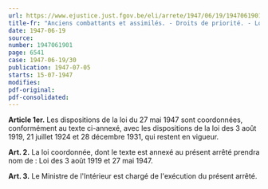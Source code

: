 ```yaml
---
url: https://www.ejustice.just.fgov.be/eli/arrete/1947/06/19/1947061901/justel
title-fr: "Anciens combattants et assimilés. - Droits de priorité. - Lois coordonnées. Voir modification(s)"
date: 1947-06-19
source:
number: 1947061901
page: 6541
case: 1947-06-19/30
publication: 1947-07-05
starts: 15-07-1947
modifies:
pdf-original:
pdf-consolidated:
---
```


**Article 1er.** Les dispositions de la loi du 27 mai 1947 sont coordonnées, conformément au texte ci-annexé, avec les dispositions de la loi des 3 août 1919, 21 juillet 1924 et 28 décembre 1931, qui restent en vigueur.

**Art. 2.** La loi coordonnée, dont le texte est annexé au présent arrêté prendra nom de : Loi des 3 août 1919 et 27 mai 1947.

**Art. 3.** Le Ministre de l'Intérieur est chargé de l'exécution du présent arrêté.
